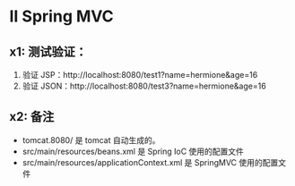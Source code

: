 # II Spring MVC
## x1: 测试验证：
1. 验证 JSP：http://localhost:8080/test1?name=hermione&age=16
2. 验证 JSON：http://localhost:8080/test3?name=hermione&age=16

## x2: 备注
- tomcat.8080/ 是 tomcat 自动生成的。
- src/main/resources/beans.xml 是 Spring IoC 使用的配置文件
- src/main/resources/applicationContext.xml 是 SpringMVC 使用的配置文件



